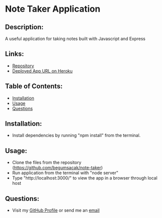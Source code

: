 # Note Taker Application

  ## Description:
  A useful application for taking notes built with Javascript and Express

  ## Links:
  * [Repository](https://github.com/begumsacak/note-taker)
  * [Deployed App URL on Heroku](https://notetaker101.herokuapp.com/)

  ## Table of Contents:
  * [Installation](#installation)
  * [Usage](#usage)
  * [Questions](#questions)

  ## Installation:
  * Install dependencies by running "npm install" from the terminal.
  
  ## Usage:
  * Clone the files from the repository (https://github.com/begumsacak/note-taker)
  * Run application from the terminal with "node server"
  * Type "http://localhost:3000/" to view the app in a browser through local host

  ## Questions:
  * Visit my [GitHub Profile](https://github.com/begumsacak) or send me an [email](mailto:begumsacak@gmail.com)

 

